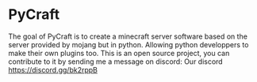 # PyCraft

The goal of PyCraft is to create a minecraft server software based on the server provided by mojang but in python. Allowing python developpers to make their own plugins too.
This is an open source project, you can contribute to it by sending me a message on discord: Our discord https://discord.gg/bk2rppB
